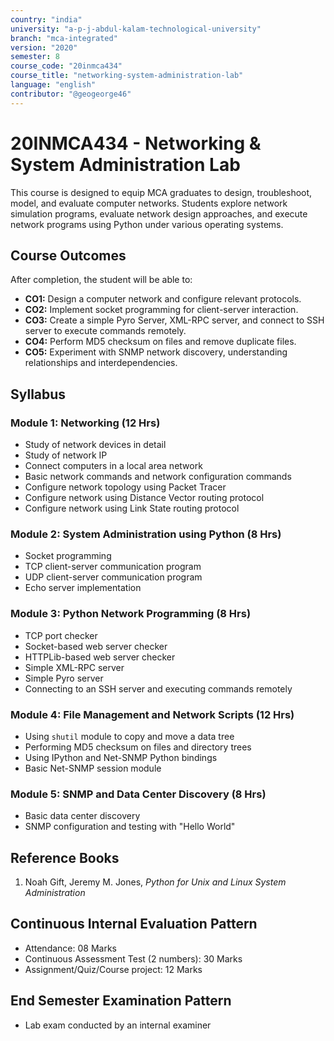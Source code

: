 ```yaml
---
country: "india"
university: "a-p-j-abdul-kalam-technological-university"
branch: "mca-integrated"
version: "2020"
semester: 8
course_code: "20inmca434"
course_title: "networking-system-administration-lab"
language: "english"
contributor: "@geogeorge46"
---
```


# 20INMCA434 - Networking & System Administration Lab

This course is designed to equip MCA graduates to design, troubleshoot, model, and evaluate computer networks. Students explore network simulation programs, evaluate network design approaches, and execute network programs using Python under various operating systems.

## Course Outcomes
After completion, the student will be able to:

- **CO1:** Design a computer network and configure relevant protocols.  
- **CO2:** Implement socket programming for client-server interaction.  
- **CO3:** Create a simple Pyro Server, XML-RPC server, and connect to SSH server to execute commands remotely.  
- **CO4:** Perform MD5 checksum on files and remove duplicate files.  
- **CO5:** Experiment with SNMP network discovery, understanding relationships and interdependencies.

## Syllabus

### Module 1: Networking (12 Hrs)
- Study of network devices in detail  
- Study of network IP  
- Connect computers in a local area network  
- Basic network commands and network configuration commands  
- Configure network topology using Packet Tracer  
- Configure network using Distance Vector routing protocol  
- Configure network using Link State routing protocol

### Module 2: System Administration using Python (8 Hrs)
- Socket programming  
- TCP client-server communication program  
- UDP client-server communication program  
- Echo server implementation

### Module 3: Python Network Programming (8 Hrs)
- TCP port checker  
- Socket-based web server checker  
- HTTPLib-based web server checker  
- Simple XML-RPC server  
- Simple Pyro server  
- Connecting to an SSH server and executing commands remotely

### Module 4: File Management and Network Scripts (12 Hrs)
- Using `shutil` module to copy and move a data tree  
- Performing MD5 checksum on files and directory trees  
- Using IPython and Net-SNMP Python bindings  
- Basic Net-SNMP session module

### Module 5: SNMP and Data Center Discovery (8 Hrs)
- Basic data center discovery  
- SNMP configuration and testing with "Hello World"

## Reference Books
1. Noah Gift, Jeremy M. Jones, *Python for Unix and Linux System Administration*

## Continuous Internal Evaluation Pattern
- Attendance: 08 Marks  
- Continuous Assessment Test (2 numbers): 30 Marks  
- Assignment/Quiz/Course project: 12 Marks

## End Semester Examination Pattern
- Lab exam conducted by an internal examiner
